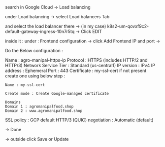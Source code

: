 search in Google Cloud -> Load balancing

under Load balancing -> select Load balancers Tab

and select the load balancer there -> (in my case) k8s2-um-qovxf9c2-default-gateway-ingress-10n7r5tq -> Click EDIT

inside it : 
under : Frontend configuration -> click Add Frontend IP and port ->

Do the Below configuration :

Name : agro-manipal-https-ip
Protocol : HTTPS (includes HTTP/2 and HTTP/3)
Network Service Tier : Standard (us-central1)
IP version : IPv4
IP address : Ephemeral
Port : 443
Certificate : my-ssl-cert
if not present create one using below step :

```
Name : my-ssl-cert

Create mode : Create Google-managed certificate

Domains
Domain 1 : agromanipalfood.shop
Domain 2 : www.agromanipalfood.shop
```

SSL policy : GCP default
HTTP/3 (QUIC) negotiation : Automatic (default)

-> Done

-> outside click Save or Update

